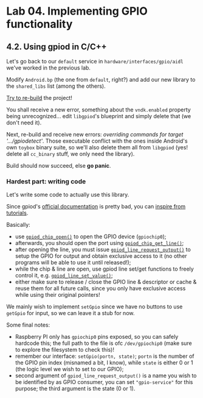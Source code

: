 # Lab 04. Implementing GPIO functionality

## 4.2. Using gpiod in C/C++

Let's go back to our `default` service in `hardware/interfaces/gpio/aidl` we've
worked in the previous lab.

Modify `Android.bp` (the one from `default`, right?) and add our new library to
the `shared_libs` list (among the others).

[Try to re-build](../01-intro/03-build-android.md) the project!

You shall receive a new error, something about the `vndk.enabled` property being
unrecognized... edit `libgpiod`'s blueprint and simply delete that (we don't
need it).

Next, re-build and receive new errors: _overriding commands for target
'.../gpiodetect'_. Those executable conflict with the ones inside Android's own
`toybox` binary suite, so we'll also delete them all from `libgpiod` (yes!
delete all `cc_binary` stuff, we only need the library).

Build should now succeed, else **go panic**.

### Hardest part: writing code

Let's write some code to actually use this library.

Since gpiod's [official documentation](https://libgpiod.readthedocs.io/) is
pretty bad, you can
[inspire from tutorials](https://www.ics.com/blog/gpio-programming-exploring-libgpiod-library).

Basically:

- use
  [`gpiod_chip_open()`](https://www.rankinlawfirm.com/dev/c/libgpiod-dev/group__chips.html#ga1bd8b7231810364c711a14e85e9f3cc7)
  to open the GPIO device (`gpiochip0`);
- afterwards, you should open the port using
  [`gpiod_chip_get_line()`](https://www.rankinlawfirm.com/dev/c/libgpiod-dev/group__chips.html#gaba9fe5b1cf0c33cd9d7ee911a9c2d4b1);
- after opening the line, you must issue
  [`gpiod_line_request_output()`](https://www.rankinlawfirm.com/dev/c/libgpiod-dev/group__line__request.html#ga303bc402be82ed1bd95b7b72fd1d54fa)
  to setup the GPIO for output and obtain exclusive access to it (no other
  programs will be able to use it until released!);
- while the chip & line are open, use gpiod line set/get functions to freely
  control it, e.g.
  [`gpiod_line_set_value()`](https://www.rankinlawfirm.com/dev/c/libgpiod-dev/group__line__value.html#ga3b9ba90f0f451361657923db0c0a7f5d);
- either make sure to release / close the GPIO line & descriptor or cache &
  reuse them for all future calls, since you only have exclusive access while
  using their original pointers!

We mainly wish to implement `setGpio` since we have no buttons to use `getGpio`
for input, so we can leave it a stub for now.

Some final notes:

- Raspberry PI only has `gpiochip0` pins exposed, so you can safely hardcode
  this; the full path to the file is ofc `/dev/gpiochip0` (make sure to explore
  the filesystem to check this)!
- remember our interface: `setGpio(portn, state)`; `portn` is the number of the
  GPIO pin index (misnamed a bit, I know), while `state` is either 0 or 1 (the
  logic level we wish to set to our GPIO);
- second argument of `gpiod_line_request_output()` is a name you wish to be
  identified by as GPIO consumer, you can set `"gpio-service"` for this purpose;
  the third argument is the state (0 or 1).

